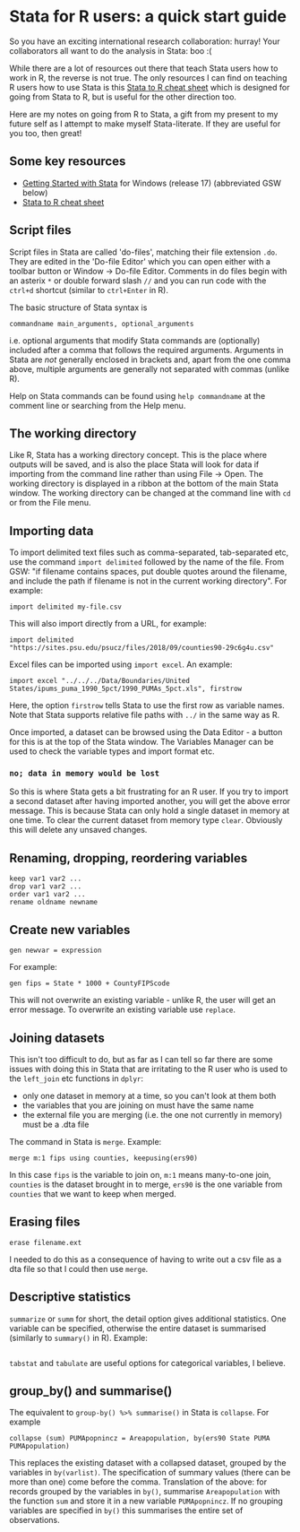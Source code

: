 # Stata for R users: a quick start guide

So you have an exciting international research collaboration: hurray!  Your collaborators all want to do the analysis in Stata: boo :(

While there are a lot of resources out there that teach Stata users how to work in R, the reverse is not true.  The only resources I can find on teaching R users how to use Stata is this [Stata to R cheat sheet](https://raw.githubusercontent.com/rstudio/cheatsheets/master/stata2r.pdf) which is designed for going from Stata to R, but is useful for the other direction too.  

Here are my notes on going from R to Stata, a gift from my present to my future self as I attempt to make myself Stata-literate.  If they are useful for you too, then great!  

## Some key resources

- [Getting Started with Stata](https://www.stata.com/manuals/gsw.pdf) for Windows (release 17) (abbreviated GSW below)
- [Stata to R cheat sheet](https://raw.githubusercontent.com/rstudio/cheatsheets/master/stata2r.pdf)

## Script files

Script files in Stata are called 'do-files', matching their file extension `.do`.  They are edited in the 'Do-file Editor' which you can open either with a toolbar button or Window -> Do-file Editor.  Comments in do files begin with an asterix `*` or double forward slash `//` and you can run code with the `ctrl+d` shortcut (similar to `ctrl+Enter` in R).

The basic structure of Stata syntax is

`commandname main_arguments, optional_arguments`

i.e. optional arguments that modify Stata commands are (optionally) included after a comma that follows the required arguments.  Arguments in Stata are *not* generally enclosed in brackets and, apart from the one comma above, multiple arguments are generally not separated with commas (unlike R).  

Help on Stata commands can be found using `help commandname` at the comment line or searching from the Help menu.  

## The working directory

Like R, Stata has a working directory concept.  This is the place where outputs will be saved, and is also the place Stata will look for data if importing from the command line rather than using File -> Open.  The working directory is displayed in a ribbon at the bottom of the main Stata window.  The working directory can be changed at the command line with `cd` or from the File menu.  

## Importing data

To import delimited text files such as comma-separated, tab-separated etc, use the command `import delimited` followed by the name of the file.  From GSW: "if filename contains spaces,
put double quotes around the filename, and include the path if filename is not in the current working
directory". For example:

```
import delimited my-file.csv
```

This will also import directly from a URL, for example: 

```
import delimited "https://sites.psu.edu/psucz/files/2018/09/counties90-29c6g4u.csv"
```

Excel files can be imported using `import excel`.  An example:

```
import excel "../../../Data/Boundaries/United States/ipums_puma_1990_5pct/1990_PUMAs_5pct.xls", firstrow
```

Here, the option `firstrow` tells Stata to use the first row as variable names.  Note that Stata supports relative file paths with `../` in the same way as R.  

Once imported, a dataset can be browsed using the Data Editor - a button for this is at the top of the Stata window.  The Variables Manager can be used to check the variable types and import format etc.  
  
### `no; data in memory would be lost`

So this is where Stata gets a bit frustrating for an R user.  If you try to import a second dataset after having imported another, you will get the above error message.  This is because Stata can only hold a single dataset in memory at one time.  To clear the current dataset from memory type `clear`.  Obviously this will delete any unsaved changes. 

## Renaming, dropping, reordering variables

```
keep var1 var2 ...
drop var1 var2 ...
order var1 var2 ...
rename oldname newname
```

## Create new variables 

`gen newvar = expression`

For example:

`gen fips = State * 1000 + CountyFIPScode`

This will not overwrite an existing variable - unlike R, the user will get an error message.  To overwrite an existing variable use `replace`.  

## Joining datasets

This isn't too difficult to do, but as far as I can tell so far there are some issues with doing this in Stata that are irritating to the R user who is used to the `left_join` etc functions in `dplyr`:

- only one dataset in memory at a time, so you can't look at them both 
- the variables that you are joining on must have the same name
- the external file you are merging (i.e. the one not currently in memory) must be a .dta file

The command in Stata is `merge`.  Example:

```
merge m:1 fips using counties, keepusing(ers90)
```

In this case `fips` is the variable to join on, `m:1` means many-to-one join, `counties` is the dataset brought in to merge, `ers90` is the one variable from `counties` that we want to keep when merged.  


## Erasing files 

`erase filename.ext`

I needed to do this as a consequence of having to write out a csv file as a dta file so that I could then use `merge`.  


## Descriptive statistics

`summarize` or `summ` for short, the detail option gives additional statistics.  One variable can be specified, otherwise the entire dataset is summarised (similarly to `summary()` in R).  Example:

```

```

`tabstat` and `tabulate` are useful options for categorical variables, I believe.  


## group_by() and summarise()

The equivalent to `group-by() %>% summarise()` in Stata is `collapse`.  For example

```
collapse (sum) PUMApopnincz = Areapopulation, by(ers90 State PUMA PUMApopulation)
```

This replaces the existing dataset with a collapsed dataset, grouped by the variables in `by(varlist)`.  The specification of summary values (there can be more than one) come before the comma.  Translation of the above: for records grouped by the variables in `by()`, summarise `Areapopulation` with the function `sum` and store it in a new variable `PUMApopnincz`.  If no grouping variables are specified in `by()` this summarises the entire set of observations.   
